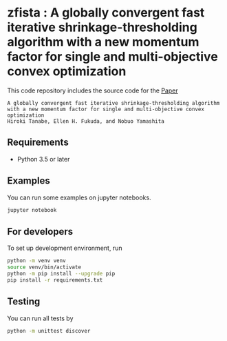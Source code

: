# zfista : A globally convergent fast iterative shrinkage-thresholding algorithm with a new momentum factor for single and multi-objective convex optimization

This code repository includes the source code for the [Paper](http://example.com "Preparing")

```
A globally convergent fast iterative shrinkage-thresholding algorithm with a new momentum factor for single and multi-objective convex optimization
Hiroki Tanabe, Ellen H. Fukuda, and Nobuo Yamashita
```

## Requirements
- Python 3.5 or later

## Examples
You can run some examples on jupyter notebooks.
```sh
jupyter notebook
```

## For developers
To set up development environment, run
```sh
python -m venv venv
source venv/bin/activate
python -m pip install --upgrade pip
pip install -r requirements.txt
```

## Testing
You can run all tests by
```sh
python -m unittest discover
```
